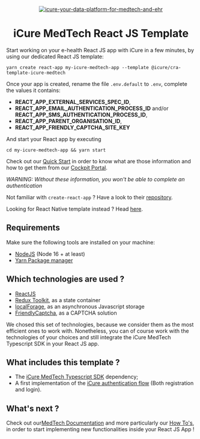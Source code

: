 <p align="center">
    <a href="https://docs.icure.com">
        <img alt="icure-your-data-platform-for-medtech-and-ehr" src="https://icure.com/assets/icons/logo.svg">
    </a>
    <h1 align="center">iCure MedTech React JS Template</h1>
</p>

Start working on your e-health React JS app with iCure in a few minutes, by using our dedicated React JS template: 
```
yarn create react-app my-icure-medtech-app --template @icure/cra-template-icure-medtech
```

Once your app is created, rename the file `.env.default` to `.env`, complete the values it contains: 
- **REACT_APP_EXTERNAL_SERVICES_SPEC_ID**,
- **REACT_APP_EMAIL_AUTHENTICATION_PROCESS_ID** and/or **REACT_APP_SMS_AUTHENTICATION_PROCESS_ID**,
- **REACT_APP_PARENT_ORGANISATION_ID**,
- **REACT_APP_FRIENDLY_CAPTCHA_SITE_KEY**

And start your React app by executing 
```
cd my-icure-medtech-app && yarn start
```


Check out our [Quick Start](https://docs.icure.com/sdks/quick-start/) in order to know what are those information and how to get them from our [Cockpit Portal](https://cockpit.icure.cloud/).

*WARNING: Without these information, you won't be able to complete an authentication*

Not familiar with `create-react-app` ? Have a look to their [repository](https://github.com/facebook/create-react-apphttps://github.com/facebook/create-react-app). 

Looking for React Native template instead ? Head [here](https://github.com/icure/icure-medical-device-react-native-boilerplate-app-template).


## Requirements
Make sure the following tools are installed on your machine:
- [NodeJS](https://nodejs.org/en) (Node 16 + at least)
- [Yarn Package manager](https://yarnpkg.com/getting-started/install)


## Which technologies are used ? 
- [ReactJS](https://react.dev/)
- [Redux Toolkit](https://redux-toolkit.js.org/), as a state container
- [localForage](https://github.com/localForage/localForage), as an asynchronous Javascript storage
- [FriendlyCaptcha](https://friendlycaptcha.com/), as a CAPTCHA solution

We chosed this set of technologies, because we consider them as the most efficient ones to work with. 
Nonetheless, you can of course work with the technologies of your choices and still integrate the iCure MedTech Typescript SDK in your React JS app.


## What includes this template ?
- The [iCure MedTech Typescript SDK](https://github.com/icure/icure-medical-device-js-sdk) dependency; 
- A first implementation of the [iCure authentication flow](https://docs.icure.com/sdks/how-to/how-to-authenticate-a-user/how-to-authenticate-a-user) (Both registration and login).  


## What's next ? 
Check out our[MedTech Documentation](https://docs.icure.com/sdks/quick-start/react-js-quick-start) and more particularly our [How To's](https://docs.icure.com/sdks/how-to/index), in order to start implementing new functionalities inside your React JS App !
